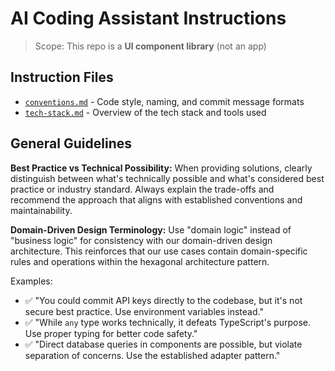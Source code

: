 # AI Coding Assistant Instructions

> Scope: This repo is a **UI component library** (not an app)

## Instruction Files

- [`conventions.md`](./conventions.md) - Code style, naming, and commit message formats
- [`tech-stack.md`](./tech-stack.md) - Overview of the tech stack and tools used

## General Guidelines

**Best Practice vs Technical Possibility:**
When providing solutions, clearly distinguish between what's technically possible and what's considered best practice or industry standard. Always explain the trade-offs and recommend the approach that aligns with established conventions and maintainability.

**Domain-Driven Design Terminology:**
Use "domain logic" instead of "business logic" for consistency with our domain-driven design architecture. This reinforces that our use cases contain domain-specific rules and operations within the hexagonal architecture pattern.

Examples:

- ✅ "You could commit API keys directly to the codebase, but it's not secure best practice. Use environment variables instead."
- ✅ "While `any` type works technically, it defeats TypeScript's purpose. Use proper typing for better code safety."
- ✅ "Direct database queries in components are possible, but violate separation of concerns. Use the established adapter pattern."
